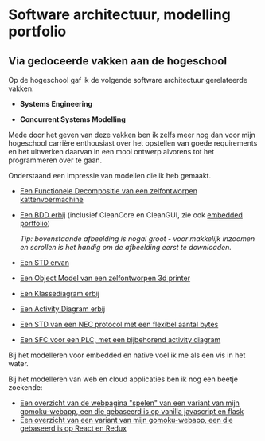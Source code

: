# Software architectuur, modelling portfolio

## Via gedoceerde vakken aan de hogeschool

Op de hogeschool gaf ik de volgende software architectuur gerelateerde vakken:

- **Systems Engineering**

- **Concurrent Systems Modelling**

Mede door het geven van deze vakken ben ik zelfs meer nog dan voor mijn hogeschool carrière enthousiast over het opstellen van goede requirements en het uitwerken daarvan in een mooi ontwerp alvorens tot het programmeren over te gaan.

Onderstaand een impressie van modellen die ik heb gemaakt.

- [Een Functionele Decompositie van een zelfontworpen kattenvoermachine](./img/Logical_View_Kattenvoermachine.svg)
- [Een BDD erbij](./img/kattenvoermachine.png) (inclusief CleanCore en CleanGUI, zie ook [embedded portfolio](../c++/embedded/embedded.md))

  <i>Tip: bovenstaande afbeelding is nogal groot - voor makkelijk inzoomen en scrollen is het handig om de afbeelding eerst te downloaden.</i>
- [Een STD ervan](./img/Kattenvoermachine-STD-Pet-In-Tunnel-Detector.svg)
- [Een Object Model van een zelfontworpen 3d printer](./img/3dPrinter_Totaal_OM.svg)
- [Een Klassediagram erbij](./img/3dPrinter_Totaal_CD.svg)
- [Een Activity Diagram erbij](./img/3dPrinter_Totaal-ACT-Printen.svg)
- [Een STD van een NEC protocol met een flexibel aantal bytes](./img/NEC_protocol_met_geflexibiliseerd_aantal_bytes.svg)
- [Een SFC voor een PLC, met een bijbehorend activity diagram](./img/activity_diagram_en_SFC_voor_PLC.svg)

Bij het modelleren voor embedded en native voel ik me als een vis in het water.

Bij het modelleren van web en cloud applicaties ben ik nog een beetje zoekende:

- [Een overzicht van de webpagina "spelen" van een variant van mijn gomoku-webapp, een die gebaseerd is op vanilla javascript en flask](./img/gomoku_webapp_design-PD-Spelen.svg)
- [Een overzicht van een variant van mijn gomoku-webapp, een die gebaseerd is op React en Redux](./img/gomoku_webapp_design-ReduxToolkit-Overview.svg)


